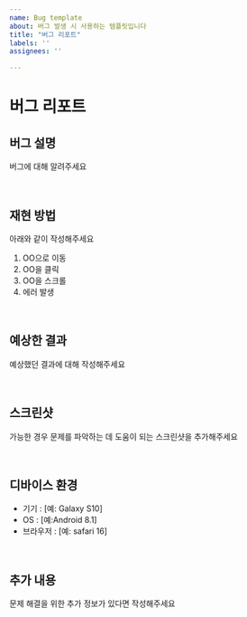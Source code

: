 ```yaml
---
name: Bug template
about: 버그 발생 시 사용하는 템플릿입니다
title: "버그 리포트"
labels: ''
assignees: ''

---
```


# 버그 리포트

## 버그 설명

버그에 대해 알려주세요

<br />

## 재현 방법

아래와 같이 작성해주세요

1. OO으로 이동
2. OO을 클릭
3. OO을 스크롤
4. 에러 발생

<br />

## 예상한 결과
예상했던 결과에 대해 작성해주세요

<br />

## 스크린샷
가능한 경우 문제를 파악하는 데 도움이 되는 스크린샷을 추가해주세요

<br />

## 디바이스 환경
- 기기 : [예: Galaxy S10]
- OS : [예:Android 8.1]
- 브라우저 : [예: safari 16]

<br />

## 추가 내용
문제 해결을 위한 추가 정보가 있다면 작성해주세요

<br><br>
